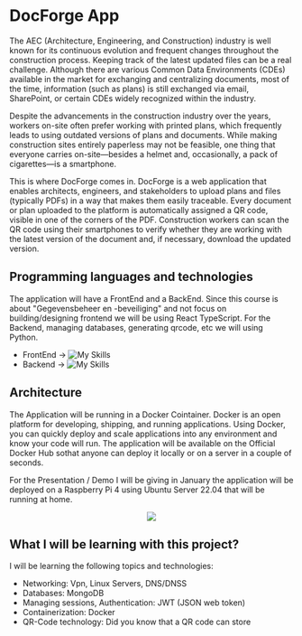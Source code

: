 
# DocForge App 

The AEC (Architecture, Engineering, and Construction) industry is well known for its continuous evolution and frequent changes throughout the construction process. Keeping track of the latest updated files can be a real challenge. Although there are various Common Data Environments (CDEs) available in the market for exchanging and centralizing documents, most of the time, information (such as plans) is still exchanged via email, SharePoint, or certain CDEs widely recognized within the industry.

Despite the advancements in the construction industry over the years, workers on-site often prefer working with printed plans, which frequently leads to using outdated versions of plans and documents. While making construction sites entirely paperless may not be feasible, one thing that everyone carries on-site—besides a helmet and, occasionally, a pack of cigarettes—is a smartphone.

This is where DocForge comes in. DocForge is a web application that enables architects, engineers, and stakeholders to upload plans and files (typically PDFs) in a way that makes them easily traceable. Every document or plan uploaded to the platform is automatically assigned a QR code, visible in one of the corners of the PDF. Construction workers can scan the QR code using their smartphones to verify whether they are working with the latest version of the document and, if necessary, download the updated version.

## Programming languages and technologies

The application will have a FrontEnd and a BackEnd. Since this course is about "Gegevensbeheer en -beveiliging" and not focus on building/designing frontend we will be using React TypeScript.
For the Backend, managing databases, generating qrcode, etc we will using Python.

- FrontEnd → ![My Skills](https://skillicons.dev/icons?i=vite,react,ts,tailwind)
- Backend → ![My Skills](https://skillicons.dev/icons?i=py,mongodb)

## Architecture

The Application will be running in a Docker Cointainer. Docker is an open platform for developing, shipping, and running applications. Using Docker, you can quickly deploy and scale applications into any environment and know your code will run. The application will be available on the Official Docker Hub sothat anyone can deploy it locally or on a server in a couple of seconds.

For the Presentation / Demo I will be giving in January the application will be deployed on a Raspberry Pi 4 using Ubuntu Server 22.04 that will be running at home. 

<p align="center">
  <a href="https://skillicons.dev">
    <img src="https://skillicons.dev/icons?i=raspberrypi,docker,ubuntu,linux" />
  </a>
</p>

## What I will be learning with this project?

I will be learning the following topics and technologies:
- Networking: Vpn, Linux Servers, DNS/DNSS
- Databases: MongoDB
- Managing sessions, Authentication: JWT (JSON web token)
- Containerization: Docker
- QR-Code technology: Did you know that a QR code can store